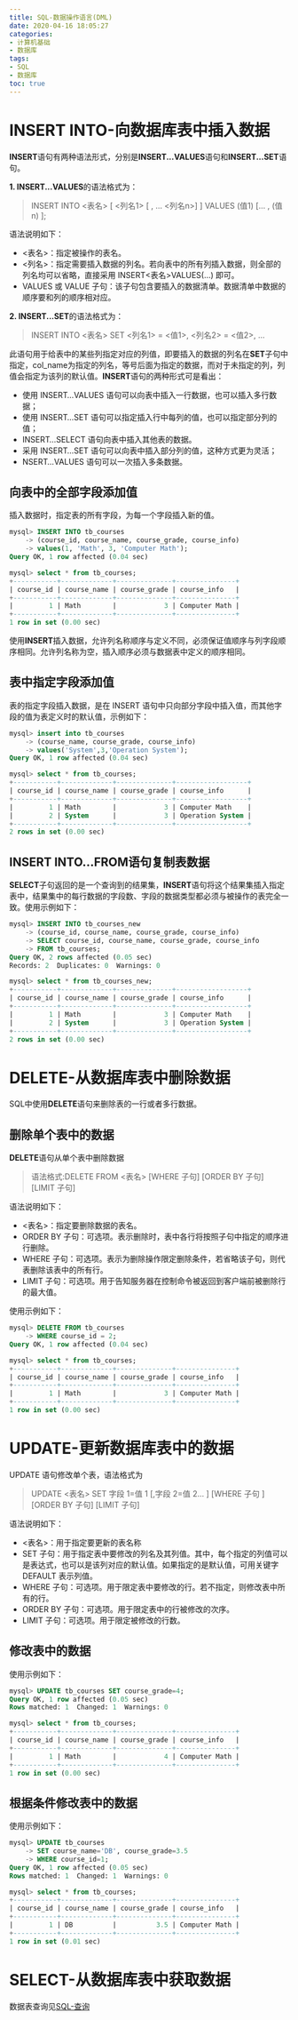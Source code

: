 ```yaml
---
title: SQL-数据操作语言(DML)
date: 2020-04-16 18:05:27
categories:    
- 计算机基础
- 数据库
tags:
- SQL
- 数据库
toc: true
---
```

# **INSERT INTO**-向数据库表中插入数据
**INSERT**语句有两种语法形式，分别是**INSERT...VALUES**语句和**INSERT...SET**语句。

**1. INSERT...VALUES**的语法格式为：
>INSERT INTO <表名> [ <列名1> [ , … <列名n>] ]
VALUES (值1) [… , (值n) ];

语法说明如下：
* <表名>：指定被操作的表名。
* <列名>：指定需要插入数据的列名。若向表中的所有列插入数据，则全部的列名均可以省略，直接采用 INSERT<表名>VALUES(…) 即可。
* VALUES 或 VALUE 子句：该子句包含要插入的数据清单。数据清单中数据的顺序要和列的顺序相对应。

**2. INSERT...SET**的语法格式为：
>INSERT INTO <表名>
SET <列名1> = <值1>,
        <列名2> = <值2>,
        …

此语句用于给表中的某些列指定对应的列值，即要插入的数据的列名在**SET**子句中指定，col_name为指定的列名，等号后面为指定的数据，而对于未指定的列，列值会指定为该列的默认值。**INSERT**语句的两种形式可是看出：
* 使用 INSERT…VALUES 语句可以向表中插入一行数据，也可以插入多行数据；
* 使用 INSERT…SET 语句可以指定插入行中每列的值，也可以指定部分列的值；
* INSERT…SELECT 语句向表中插入其他表的数据。
* 采用 INSERT…SET 语句可以向表中插入部分列的值，这种方式更为灵活；
* NSERT…VALUES 语句可以一次插入多条数据。

## 向表中的全部字段添加值
插入数据时，指定表的所有字段，为每一个字段插入新的值。
```sql
mysql> INSERT INTO tb_courses
    -> (course_id, course_name, course_grade, course_info)
    -> values(1, 'Math', 3, 'Computer Math');
Query OK, 1 row affected (0.04 sec)

mysql> select * from tb_courses;
+-----------+-------------+--------------+---------------+
| course_id | course_name | course_grade | course_info   |
+-----------+-------------+--------------+---------------+
|         1 | Math        |            3 | Computer Math |
+-----------+-------------+--------------+---------------+
1 row in set (0.00 sec)
```
使用**INSERT**插入数据，允许列名称顺序与定义不同，必须保证值顺序与列字段顺序相同。允许列名称为空，插入顺序必须与数据表中定义的顺序相同。

## 表中指定字段添加值
表的指定字段插入数据，是在 INSERT 语句中只向部分字段中插入值，而其他字段的值为表定义时的默认值，示例如下：
```sql
mysql> insert into tb_courses
    -> (course_name, course_grade, course_info)
    -> values('System',3,'Operation System');
Query OK, 1 row affected (0.04 sec)

mysql> select * from tb_courses;
+-----------+-------------+--------------+------------------+
| course_id | course_name | course_grade | course_info      |
+-----------+-------------+--------------+------------------+
|         1 | Math        |            3 | Computer Math    |
|         2 | System      |            3 | Operation System |
+-----------+-------------+--------------+------------------+
2 rows in set (0.00 sec)
```
## **INSERT INTO…FROM**语句复制表数据
**SELECT**子句返回的是一个查询到的结果集，**INSERT**语句将这个结果集插入指定表中，结果集中的每行数据的字段数、字段的数据类型都必须与被操作的表完全一致。使用示例如下：
```sql
mysql> INSERT INTO tb_courses_new 
    -> (course_id, course_name, course_grade, course_info)
    -> SELECT course_id, course_name, course_grade, course_info
    -> FROM tb_courses;
Query OK, 2 rows affected (0.05 sec)
Records: 2  Duplicates: 0  Warnings: 0

mysql> select * from tb_courses_new;
+-----------+-------------+--------------+------------------+
| course_id | course_name | course_grade | course_info      |
+-----------+-------------+--------------+------------------+
|         1 | Math        |            3 | Computer Math    |
|         2 | System      |            3 | Operation System |
+-----------+-------------+--------------+------------------+
2 rows in set (0.00 sec)
```
# **DELETE**-从数据库表中删除数据
SQL中使用**DELETE**语句来删除表的一行或者多行数据。
## 删除单个表中的数据
**DELETE**语句从单个表中删除数据
>语法格式:DELETE FROM <表名> [WHERE 子句] [ORDER BY 子句] [LIMIT 子句]

语法说明如下：
* <表名>：指定要删除数据的表名。
* ORDER BY 子句：可选项。表示删除时，表中各行将按照子句中指定的顺序进行删除。
* WHERE 子句：可选项。表示为删除操作限定删除条件，若省略该子句，则代表删除该表中的所有行。
* LIMIT 子句：可选项。用于告知服务器在控制命令被返回到客户端前被删除行的最大值。
  
使用示例如下：
```sql
mysql> DELETE FROM tb_courses
    -> WHERE course_id = 2;
Query OK, 1 row affected (0.04 sec)

mysql> select * from tb_courses;
+-----------+-------------+--------------+---------------+
| course_id | course_name | course_grade | course_info   |
+-----------+-------------+--------------+---------------+
|         1 | Math        |            3 | Computer Math |
+-----------+-------------+--------------+---------------+
1 row in set (0.00 sec)
```

# **UPDATE**-更新数据库表中的数据
UPDATE 语句修改单个表，语法格式为
>UPDATE <表名> SET 字段 1=值 1 [,字段 2=值 2… ] [WHERE 子句 ]
[ORDER BY 子句] [LIMIT 子句]

语法说明如下：
* <表名>：用于指定要更新的表名称
* SET 子句：用于指定表中要修改的列名及其列值。其中，每个指定的列值可以是表达式，也可以是该列对应的默认值。如果指定的是默认值，可用关键字 DEFAULT 表示列值。
* WHERE 子句：可选项。用于限定表中要修改的行。若不指定，则修改表中所有的行。
* ORDER BY 子句：可选项。用于限定表中的行被修改的次序。
* LIMIT 子句：可选项。用于限定被修改的行数。

## 修改表中的数据
使用示例如下：
```sql
mysql> UPDATE tb_courses SET course_grade=4;
Query OK, 1 row affected (0.05 sec)
Rows matched: 1  Changed: 1  Warnings: 0

mysql> select * from tb_courses;
+-----------+-------------+--------------+---------------+
| course_id | course_name | course_grade | course_info   |
+-----------+-------------+--------------+---------------+
|         1 | Math        |            4 | Computer Math |
+-----------+-------------+--------------+---------------+
1 row in set (0.00 sec)
```
## 根据条件修改表中的数据
使用示例如下：
```sql
mysql> UPDATE tb_courses
    -> SET course_name='DB', course_grade=3.5
    -> WHERE course_id=1;
Query OK, 1 row affected (0.05 sec)
Rows matched: 1  Changed: 1  Warnings: 0

mysql> select * from tb_courses;
+-----------+-------------+--------------+---------------+
| course_id | course_name | course_grade | course_info   |
+-----------+-------------+--------------+---------------+
|         1 | DB          |          3.5 | Computer Math |
+-----------+-------------+--------------+---------------+
1 row in set (0.01 sec)

```
# **SELECT**-从数据库表中获取数据
数据表查询见[SQL-查询](https://forwardpeng.github.io/2020/04/16/SQL-%E7%B4%A2%E5%BC%95/)
